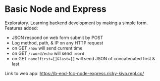 # Basic Node and Express

Exploratory. Learning backend development by making a simple form. Features added:

- JSON respond on web form submit by POST
- Log method, path, & IP on any HTTP request
- on GET `/now` will send current time
- on GET `/:word/echo` will send `:word`
- on GET `name?first=[]&last=[]` will send JSON of concatenated first & last

Link to web app: https://b-end-fcc-node-express.ricky-kiva.repl.co/
